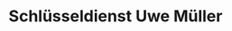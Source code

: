 ---
title: "Schlüsseldienst Uwe Müller"
url: /dormitz/schluesseldienst-uwe-mueller/
shop: Schlüsseldienst
---